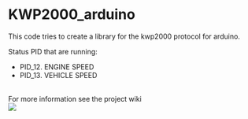 # KWP2000_arduino

This code tries to create a library for the kwp2000 protocol for arduino.<br>

Status PID that are running:<br>
 - PID_12.   ENGINE SPEED<br>
 - PID_13. 	VEHICLE SPEED<br>
<br>
For more information see the project wiki<br>

<img src="../img/FULL/25MS.bpm">
